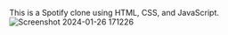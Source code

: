 This is a Spotify clone using HTML, CSS, and JavaScript.
![Screenshot 2024-01-26 171226](https://github.com/Daschiranjib/SpotifyClone/assets/139656266/a44c28b7-7ffb-463b-9712-c4dd3c242f84)
